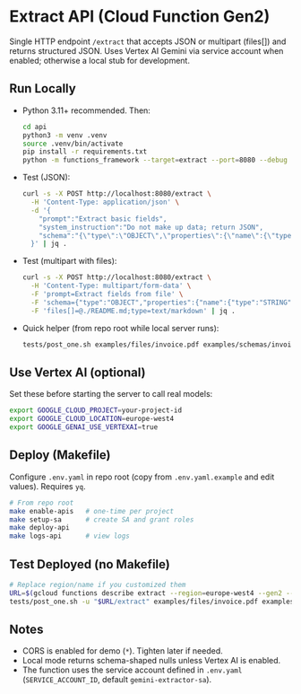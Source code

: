 # Extract API (Cloud Function Gen2)

Single HTTP endpoint `/extract` that accepts JSON or multipart (files[]) and returns structured JSON. Uses Vertex AI Gemini via service account when enabled; otherwise a local stub for development.

## Run Locally

- Python 3.11+ recommended. Then:
  ```bash
  cd api
  python3 -m venv .venv
  source .venv/bin/activate
  pip install -r requirements.txt
  python -m functions_framework --target=extract --port=8080 --debug
  ```
- Test (JSON):
  ```bash
  curl -s -X POST http://localhost:8080/extract \
    -H 'Content-Type: application/json' \
    -d '{
      "prompt":"Extract basic fields",
      "system_instruction":"Do not make up data; return JSON",
      "schema":"{\"type\":\"OBJECT\",\"properties\":{\"name\":{\"type\":\"STRING\"},\"total\":{\"type\":\"NUMBER\"}},\"required\":[\"name\"]}"
    }' | jq .
  ```
- Test (multipart with files):
  ```bash
  curl -s -X POST http://localhost:8080/extract \
    -H 'Content-Type: multipart/form-data' \
    -F 'prompt=Extract fields from file' \
    -F 'schema={"type":"OBJECT","properties":{"name":{"type":"STRING"}},"required":["name"]}' \
    -F 'files[]=@./README.md;type=text/markdown' | jq .
  ```
- Quick helper (from repo root while local server runs):
  ```bash
  tests/post_one.sh examples/files/invoice.pdf examples/schemas/invoice.json
  ```

## Use Vertex AI (optional)

Set these before starting the server to call real models:
```bash
export GOOGLE_CLOUD_PROJECT=your-project-id
export GOOGLE_CLOUD_LOCATION=europe-west4
export GOOGLE_GENAI_USE_VERTEXAI=true
```

## Deploy (Makefile)

Configure `.env.yaml` in repo root (copy from `.env.yaml.example` and edit values). Requires `yq`.
```bash
# From repo root
make enable-apis   # one-time per project
make setup-sa      # create SA and grant roles
make deploy-api
make logs-api      # view logs
```

## Test Deployed (no Makefile)

```bash
# Replace region/name if you customized them
URL=$(gcloud functions describe extract --region=europe-west4 --gen2 --format='value(serviceConfig.uri)'); \
tests/post_one.sh -u "$URL/extract" examples/files/invoice.pdf examples/schemas/invoice.json
```

## Notes

- CORS is enabled for demo (`*`). Tighten later if needed.
- Local mode returns schema-shaped nulls unless Vertex AI is enabled.
- The function uses the service account defined in `.env.yaml` (`SERVICE_ACCOUNT_ID`, default `gemini-extractor-sa`).
